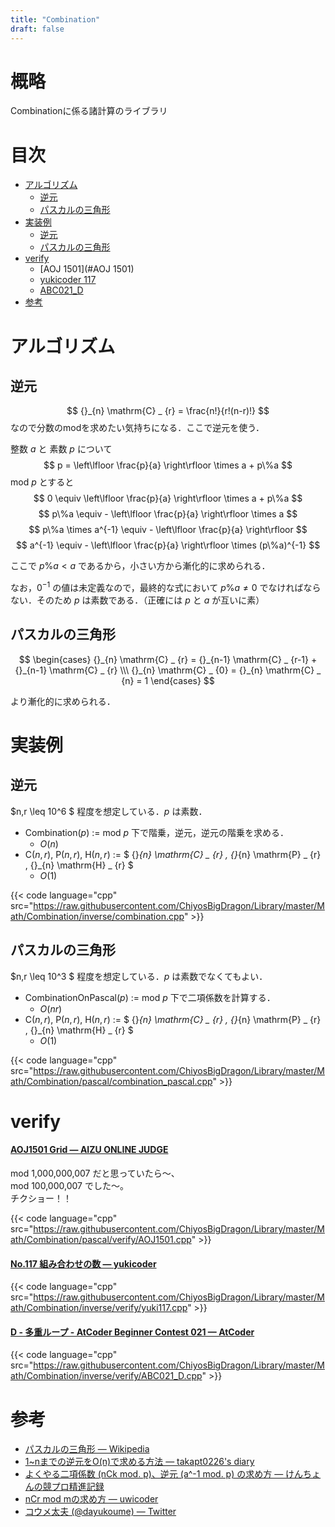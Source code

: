 ```yaml
---
title: "Combination"
draft: false
---
```


# 概略
Combinationに係る諸計算のライブラリ

# 目次
- [アルゴリズム](#アルゴリズム)
    - [逆元](#逆元)
    - [パスカルの三角形](#パスカルの三角形)
- [実装例](#実装例)
    - [逆元](#inverse)
    - [パスカルの三角形](#pascal)
- [verify](#verify)
    - [AOJ 1501](#AOJ 1501)
    - [yukicoder 117](#yuki_117)
    - [ABC021_D](#ABC021_D)
- [参考](#参考)

# アルゴリズム

## 逆元
$$ {}_{n} \mathrm{C} _ {r} = \frac{n!}{r!(n-r)!} $$
なので分数のmodを求めたい気持ちになる．ここで逆元を使う．

整数 $a$ と 素数 $p$ について
$$ p = \left\lfloor \frac{p}{a} \right\rfloor \times a + p\%a $$
mod $p$ とすると
$$ 0 \equiv \left\lfloor \frac{p}{a} \right\rfloor \times a + p\%a $$
$$ p\%a \equiv - \left\lfloor \frac{p}{a} \right\rfloor \times a $$
$$ p\%a \times a^{-1} \equiv - \left\lfloor \frac{p}{a} \right\rfloor $$
$$ a^{-1} \equiv - \left\lfloor \frac{p}{a} \right\rfloor \times (p\%a)^{-1} $$

ここで $p\%a < a$ であるから，小さい方から漸化的に求められる．

なお，$0^{-1}$ の値は未定義なので，最終的な式において $p\%a \neq 0$ でなければならない．そのため $p$ は素数である．（正確には $p$ と $a$ が互いに素）

## パスカルの三角形

$$
\begin{cases}
{}_{n} \mathrm{C} _ {r} = {}_{n-1} \mathrm{C} _ {r-1} + {}_{n-1} \mathrm{C} _ {r} \\\ {}_{n} \mathrm{C} _ {0} = {}_{n} \mathrm{C} _ {n} = 1
\end{cases}
$$

より漸化的に求められる．

# 実装例

<h2 id="inverse">逆元</h2>

$n,r \leq 10^6 $ 程度を想定している．$p$ は素数．

- Combination$(p)$ := mod $p$ 下で階乗，逆元，逆元の階乗を求める．
    - $O(n)$
- C$(n,r)$, P$(n,r)$, H$(n,r)$ := $ {}_{n} \mathrm{C} _ {r} , {}_{n} \mathrm{P} _ {r} , {}_{n} \mathrm{H} _ {r} $
    - $O(1)$

{{< code language="cpp" src="https://raw.githubusercontent.com/ChiyosBigDragon/Library/master/Math/Combination/inverse/combination.cpp" >}}

<h2 id="pascal">パスカルの三角形</h2>

$n,r \leq 10^3 $ 程度を想定している．$p$ は素数でなくてもよい．

- CombinationOnPascal$(p)$ := mod $p$ 下で二項係数を計算する．
    - $O(nr)$
- C$(n,r)$, P$(n,r)$, H$(n,r)$ := $ {}_{n} \mathrm{C} _ {r} , {}_{n} \mathrm{P} _ {r} , {}_{n} \mathrm{H} _ {r} $
    - $O(1)$

{{< code language="cpp" src="https://raw.githubusercontent.com/ChiyosBigDragon/Library/master/Math/Combination/pascal/combination_pascal.cpp" >}}

# verify
<h4 id="AOJ 1501"><a href="https://onlinejudge.u-aizu.ac.jp/challenges/search/volumes/1501">AOJ1501 Grid &mdash; AIZU ONLINE JUDGE</a></h4>
mod 1,000,000,007 だと思っていたら～、<br>
mod 100,000,007 でした～。<br>
チクショー！！

{{< code language="cpp" src="https://raw.githubusercontent.com/ChiyosBigDragon/Library/master/Math/Combination/pascal/verify/AOJ1501.cpp" >}}

<h4 id="yuki_117"><a href="https://yukicoder.me/problems/no/117">No.117 組み合わせの数 &mdash; yukicoder</a></h4>

{{< code language="cpp" src="https://raw.githubusercontent.com/ChiyosBigDragon/Library/master/Math/Combination/inverse/verify/yuki117.cpp" >}}

<h4 id="ABC021_D"><a href="https://atcoder.jp/contests/abc021/tasks/abc021_d">D - 多重ループ - AtCoder Beginner Contest 021 &mdash; AtCoder</a></h4>

{{< code language="cpp" src="https://raw.githubusercontent.com/ChiyosBigDragon/Library/master/Math/Combination/inverse/verify/ABC021_D.cpp" >}}

# 参考
- [パスカルの三角形 &mdash; Wikipedia](https://ja.wikipedia.org/wiki/%E3%83%91%E3%82%B9%E3%82%AB%E3%83%AB%E3%81%AE%E4%B8%89%E8%A7%92%E5%BD%A2)
- [1~nまでの逆元をO(n)で求める方法 &mdash; takapt0226's diary](http://takapt0226.hatenablog.com/entry/2013/03/15/213551)
- [よくやる二項係数 (nCk mod. p)、逆元 (a^-1 mod. p) の求め方 &mdash; けんちょんの競プロ精進記録](http://drken1215.hatenablog.com/entry/2018/06/08/210000)
- [nCr mod mの求め方 &mdash; uwicoder](https://www37.atwiki.jp/uwicoder/pages/2118.html)
- [コウメ太夫 (@dayukoume) &mdash; Twitter](https://twitter.com/dayukoume)
